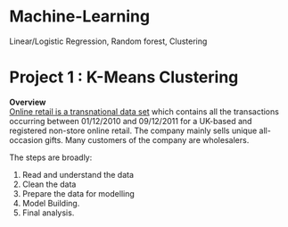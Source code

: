 # Machine-Learning
Linear/Logistic Regression, Random forest, Clustering

# Project 1 : K-Means Clustering

**Overview**<br>
<a href="https://archive.ics.uci.edu/ml/datasets/online+retail">Online retail is a transnational data set</a> which contains all the transactions occurring between 01/12/2010 and 09/12/2011 for a UK-based and registered non-store online retail. The company mainly sells unique all-occasion gifts. Many customers of the company are wholesalers.

The steps are broadly:
1. Read and understand the data
2. Clean the data
3. Prepare the data for modelling
4. Model Building.
5. Final analysis.
